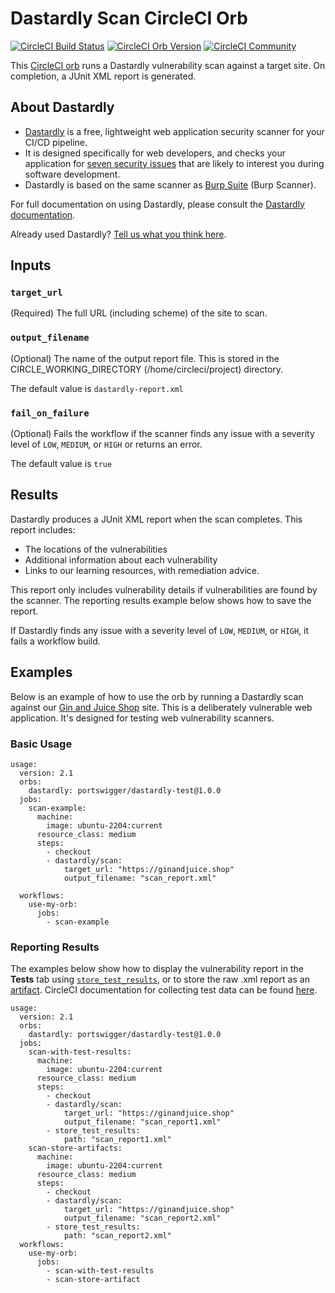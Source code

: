 # Dastardly Scan CircleCI Orb

[![CircleCI Build Status](https://circleci.com/gh/portSwigger-integrations/dastardly-circleci-orb.svg?style=shield "CircleCI Build Status")](https://circleci.com/gh/portSwigger-integrations/dastardly-circleci-orb) [![CircleCI Orb Version](https://badges.circleci.com/orbs/portswigger/dastardly.svg)](https://circleci.com/developer/orbs/orb/portswigger/dastardly) [![CircleCI Community](https://img.shields.io/badge/community-CircleCI%20Discuss-343434.svg)](https://discuss.circleci.com/c/ecosystem/orbs)

This [CircleCI orb](https://circleci.com/orbs/) runs a Dastardly vulnerability scan against a target site. On completion, a JUnit XML report is generated.

## About Dastardly

- [Dastardly](https://portswigger.net/burp/dastardly) is a free, lightweight web application security scanner for your CI/CD pipeline.
- It is designed specifically for web developers, and checks your application for [seven security issues](https://portswigger.net/burp/dastardly/scan-checks) that are likely to interest you during software development.
- Dastardly is based on the same scanner as [Burp Suite](https://portswigger.net/burp) (Burp Scanner).

For full documentation on using Dastardly, please consult the [Dastardly documentation](https://portswigger.net/burp/documentation/dastardly).

Already used Dastardly? [Tell us what you think here](https://forms.gle/8Va7ombB793HqFKw5).

## Inputs

### `target_url`

(Required) The full URL (including scheme) of the site to scan.

### `output_filename`

(Optional) The name of the output report file. This is stored in the CIRCLE_WORKING_DIRECTORY (/home/circleci/project) directory.

The default value is `dastardly-report.xml`

### `fail_on_failure`

(Optional) Fails the workflow if the scanner finds any issue with a severity level of `LOW`, `MEDIUM`, or `HIGH` or returns an error.

The default value is `true`

## Results

Dastardly produces a JUnit XML report when the scan completes. This report includes:
* The locations of the vulnerabilities
* Additional information about each vulnerability
* Links to our learning resources, with remediation advice. 

This report only includes vulnerability details if vulnerabilities are found by the scanner. The reporting results example below shows how to save the report.

If Dastardly finds any issue with a severity level of `LOW`, `MEDIUM`, or `HIGH`, it fails a workflow build.

## Examples
Below is an example of how to use the orb by running a Dastardly scan against our [Gin and Juice Shop](https://ginandjuice.shop) site. This is a deliberately vulnerable web application. It's designed for testing web vulnerability scanners.

### Basic Usage
```
usage:
  version: 2.1
  orbs:
    dastardly: portswigger/dastardly-test@1.0.0
  jobs:
    scan-example:
      machine:
        image: ubuntu-2204:current
      resource_class: medium
      steps:
        - checkout
        - dastardly/scan:
            target_url: "https://ginandjuice.shop"
            output_filename: "scan_report.xml"

  workflows:
    use-my-orb:
      jobs:
        - scan-example
```

### Reporting Results

The examples below show how to display the vulnerability report in the **Tests** tab using [`store_test_results`](https://circleci.com/docs/configuration-reference/#storetestresults), or to store the raw .xml report as an [artifact](https://circleci.com/docs/artifacts/). CircleCI documentation for collecting test data can be found [here](https://circleci.com/docs/collect-test-data/).

```
usage:
  version: 2.1
  orbs:
    dastardly: portswigger/dastardly-test@1.0.0
  jobs:
    scan-with-test-results:
      machine:
        image: ubuntu-2204:current
      resource_class: medium
      steps:
        - checkout
        - dastardly/scan:
            target_url: "https://ginandjuice.shop"
            output_filename: "scan_report1.xml"
        - store_test_results:
            path: "scan_report1.xml"
    scan-store-artifacts:
      machine:
        image: ubuntu-2204:current
      resource_class: medium
      steps:
        - checkout
        - dastardly/scan:
            target_url: "https://ginandjuice.shop"
            output_filename: "scan_report2.xml"
        - store_test_results:
            path: "scan_report2.xml"
  workflows:
    use-my-orb:
      jobs:
        - scan-with-test-results
        - scan-store-artifact

```